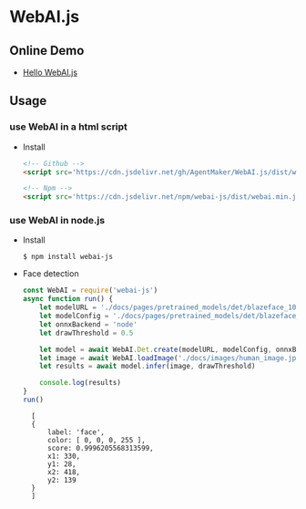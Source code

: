 # WebAI.js
## Online Demo
* [Hello WebAI.js](https://AgentMaker.github.io/WebAI.js)

## Usage
### use WebAI in a html script
* Install

    ```html
    <!-- Github -->
    <script src='https://cdn.jsdelivr.net/gh/AgentMaker/WebAI.js/dist/webai.min.js'></script>

    <!-- Npm -->
    <script src='https://cdn.jsdelivr.net/npm/webai-js/dist/webai.min.js'></script>
    ```

### use WebAI in node.js
* Install

    ```shell
    $ npm install webai-js
    ```

* Face detection

    ```js
    const WebAI = require('webai-js')
    async function run() {
        let modelURL = './docs/pages/pretrained_models/det/blazeface_1000e/model.onnx'
        let modelConfig = './docs/pages/pretrained_models/det/blazeface_1000e/configs.json'
        let onnxBackend = 'node'
        let drawThreshold = 0.5

        let model = await WebAI.Det.create(modelURL, modelConfig, onnxBackend);
        let image = await WebAI.loadImage('./docs/images/human_image.jpg');
        let results = await model.infer(image, drawThreshold)

        console.log(results)
    }
    run()
    ```
        [
        {
            label: 'face',
            color: [ 0, 0, 0, 255 ],
            score: 0.9996205568313599,
            x1: 330,
            y1: 28,
            x2: 418,
            y2: 139
        }
        ]
